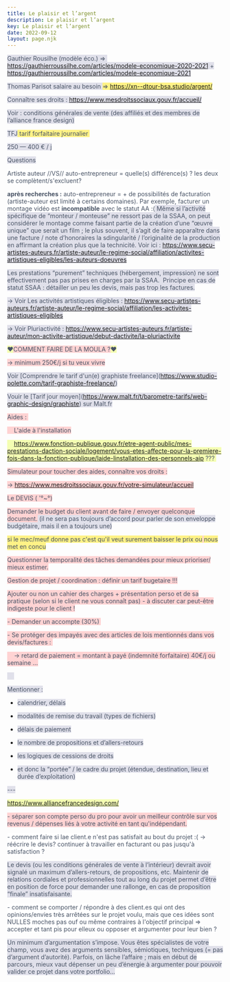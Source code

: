 ```yaml
---
title: Le plaisir et l’argent
description: Le plaisir et l’argent
key: Le plaisir et l’argent
date: 2022-09-12
layout: page.njk
---
```


<style>.author-a-g0yfz76z5wz85z1ifgz84zez74zz82z { background-color: rgb(224, 224, 234); color: rgb(72, 83, 101)}.author-a-z68zz71zz73zz69zrz82zcu7ykmz75zudv { background-color: rgb(255, 242, 134); color: rgb(72, 83, 101)}.author-a-plrz82z7mz80z2z76zdz81z8wz70zqz88z { background-color: rgb(255, 255, 255); color: rgb(72, 83, 101)}.author-a-6z73z3l14z79zz122zrgu8pyx0 { background-color: rgb(255, 255, 255); color: rgb(72, 83, 101)}.author-a-z84zz83zeuhq7pjlya9z83zkl { background-color: rgb(244, 254, 178); color: rgb(72, 83, 101)}.author-a-z83zz65z0z66zn6iycfz76z43z90zz77zz71z { background-color: rgb(255, 211, 211); color: rgb(72, 83, 101)}.author-a-5z74zez88ztz90zz78zhz69zz80zz76z4pz73zz83zz89z { background-color: rgb(255, 211, 211); color: rgb(72, 83, 101)}</style>



<span class="author-a-g0yfz76z5wz85z1ifgz84zez74zz82z">Gauthier Rousilhe (modèle éco.) =&gt;&nbsp; </span><span class="author-a-g0yfz76z5wz85z1ifgz84zez74zz82z url"><a href="https://gauthierroussilhe.com/articles/modele-economique-2020-2021" rel="noreferrer noopener">https://gauthierroussilhe.com/articles/modele-economique-2020-2021</a></span><span class="author-a-g0yfz76z5wz85z1ifgz84zez74zz82z"> + </span><span class="author-a-g0yfz76z5wz85z1ifgz84zez74zz82z url"><a href="https://gauthierroussilhe.com/articles/modele-economique-2021" rel="noreferrer noopener">https://gauthierroussilhe.com/articles/modele-economique-2021</a></span>

<span class="author-a-g0yfz76z5wz85z1ifgz84zez74zz82z">Thomas Parisot salaire au besoin </span><span class="author-a-z68zz71zz73zz69zrz82zcu7ykmz75zudv">=&gt; </span><span class="author-a-z68zz71zz73zz69zrz82zcu7ykmz75zudv url"><a href="https://xn--dtour-bsa.studio/argent/" rel="noreferrer noopener">https://xn--dtour-bsa.studio/argent/</a></span>

<span class="author-a-g0yfz76z5wz85z1ifgz84zez74zz82z">Connaître ses droits : </span><span class="author-a-g0yfz76z5wz85z1ifgz84zez74zz82z url"><a href="https://www.mesdroitssociaux.gouv.fr/accueil/" rel="noreferrer noopener">https://www.mesdroitssociaux.gouv.fr/accueil/</a></span>

<span class="author-a-g0yfz76z5wz85z1ifgz84zez74zz82z">Voir : conditions générales de vente (des affiliés et des membres de l’alliance france design)</span>

<span class="author-a-g0yfz76z5wz85z1ifgz84zez74zz82z">TFJ</span><span class="author-a-z68zz71zz73zz69zrz82zcu7ykmz75zudv"> tarif forfaitaire journalier&nbsp;</span>

<span class="author-a-g0yfz76z5wz85z1ifgz84zez74zz82z">250 — 400 € / j</span>

<span class="author-a-g0yfz76z5wz85z1ifgz84zez74zz82z">Questions</span>

<span class="author-a-plrz82z7mz80z2z76zdz81z8wz70zqz88z">Artiste auteur //VS// auto-entrepreneur = quelle(s) différence(s) ? les deux se complètent/s'excluent?</span>

<span class="author-a-6z73z3l14z79zz122zrgu8pyx0 b"><b>après recherches :</b></span><span class="author-a-6z73z3l14z79zz122zrgu8pyx0"> auto-entrepreneur = + de possibilités de facturation (artiste-auteur est limité à certains domaines). Par exemple, facturer un montage vidéo est </span><span class="author-a-6z73z3l14z79zz122zrgu8pyx0 b"><b>incompatible</b></span><span class="author-a-6z73z3l14z79zz122zrgu8pyx0"> avec le statut AA :(</span><span class="author-a-g0yfz76z5wz85z1ifgz84zez74zz82z"> Même si l’activité spécifique de “monteur / monteuse” ne ressort pas de la SSAA, on peut considérer le montage comme faisant partie de la création d’une “œuvre unique” que serait un film ; le plus souvent, il s’agit de faire apparaître dans une facture / note d’honoraires la sdingularité / l’originalité de la production en affirmant la création plus que la technicité. Voir ici : </span><span class="author-a-g0yfz76z5wz85z1ifgz84zez74zz82z url"><a href="https://www.secu-artistes-auteurs.fr/artiste-auteur/le-regime-social/affiliation/activites-artistiques-eligibles/les-auteurs-doeuvres" rel="noreferrer noopener">https://www.secu-artistes-auteurs.fr/artiste-auteur/le-regime-social/affiliation/activites-artistiques-eligibles/les-auteurs-doeuvres</a></span>

<span class="author-a-g0yfz76z5wz85z1ifgz84zez74zz82z">Les prestations “purement” techniques (hébergement, impression) ne sont effectivement pas pas prises en charges par la SSAA.&nbsp; Principe en cas de statut SSAA : détailler un peu les devis, mais pas trop les factures.</span>

<span class="author-a-g0yfz76z5wz85z1ifgz84zez74zz82z">→ Voir Les activités artistiques éligibles : </span><span class="author-a-g0yfz76z5wz85z1ifgz84zez74zz82z url"><a href="https://www.secu-artistes-auteurs.fr/artiste-auteur/le-regime-social/affiliation/les-activites-artistiques-eligibles" rel="noreferrer noopener">https://www.secu-artistes-auteurs.fr/artiste-auteur/le-regime-social/affiliation/les-activites-artistiques-eligibles</a></span>

<span class="author-a-g0yfz76z5wz85z1ifgz84zez74zz82z">→ Voir Pluriactivité : </span><span class="author-a-g0yfz76z5wz85z1ifgz84zez74zz82z url"><a href="https://www.secu-artistes-auteurs.fr/artiste-auteur/mon-activite-artistique/debut-dactivite/la-pluriactivite" rel="noreferrer noopener">https://www.secu-artistes-auteurs.fr/artiste-auteur/mon-activite-artistique/debut-dactivite/la-pluriactivite</a></span>

<span class="author-a-z84zz83zeuhq7pjlya9z83zkl">♥</span><span class="author-a-z83zz65z0z66zn6iycfz76z43z90zz77zz71z">COMMENT FAIRE DE LA MOULA ?</span><span class="author-a-z84zz83zeuhq7pjlya9z83zkl">♥</span>

<span class="author-a-z83zz65z0z66zn6iycfz76z43z90zz77zz71z">→ minimum 250€/j si tu veux vivre</span>

<span class="author-a-g0yfz76z5wz85z1ifgz84zez74zz82z">Voir [Comprendre le tarif d'un(e) graphiste freelance](</span><span class="author-a-g0yfz76z5wz85z1ifgz84zez74zz82z url"><a href="https://www.studio-polette.com/tarif-graphiste-freelance/" rel="noreferrer noopener">https://www.studio-polette.com/tarif-graphiste-freelance/</a></span><span class="author-a-g0yfz76z5wz85z1ifgz84zez74zz82z">)</span>

<span class="author-a-g0yfz76z5wz85z1ifgz84zez74zz82z">Vouir le [Tarif jour moyen](</span><span class="author-a-g0yfz76z5wz85z1ifgz84zez74zz82z url"><a href="https://www.malt.fr/t/barometre-tarifs/web-graphic-design/graphiste" rel="noreferrer noopener">https://www.malt.fr/t/barometre-tarifs/web-graphic-design/graphiste</a></span><span class="author-a-g0yfz76z5wz85z1ifgz84zez74zz82z">) sur Malt.fr</span>

<span class="author-a-5z74zez88ztz90zz78zhz69zz80zz76z4pz73zz83zz89z">Aides :&nbsp;</span>

<span class="author-a-5z74zez88ztz90zz78zhz69zz80zz76z4pz73zz83zz89z">&nbsp;&nbsp;&nbsp; L'aide à l'installation</span>

<span class="author-a-z84zz83zeuhq7pjlya9z83zkl">&nbsp;&nbsp;&nbsp; </span><span class="author-a-z84zz83zeuhq7pjlya9z83zkl url"><a href="https://www.fonction-publique.gouv.fr/etre-agent-public/mes-prestations-daction-sociale/logement/vous-etes-affecte-pour-la-premiere-fois-dans-la-fonction-publique/laide-linstallation-des-personnels-aip" rel="noreferrer noopener">https://www.fonction-publique.gouv.fr/etre-agent-public/mes-prestations-daction-sociale/logement/vous-etes-affecte-pour-la-premiere-fois-dans-la-fonction-publique/laide-linstallation-des-personnels-aip</a></span><span class="author-a-z84zz83zeuhq7pjlya9z83zkl"> ???&nbsp;</span>

<span class="author-a-z83zz65z0z66zn6iycfz76z43z90zz77zz71z">Simulateur pour toucher des aides, connaître vos droits :</span>

<span class="author-a-z83zz65z0z66zn6iycfz76z43z90zz77zz71z">→ </span><span class="author-a-z83zz65z0z66zn6iycfz76z43z90zz77zz71z url"><a href="https://www.mesdroitssociaux.gouv.fr/votre-simulateur/accueil" rel="noreferrer noopener">https://www.mesdroitssociaux.gouv.fr/votre-simulateur/accueil</a></span>

<span class="author-a-z83zz65z0z66zn6iycfz76z43z90zz77zz71z">Le DEVIS ( '°~°)</span>

<span class="author-a-z83zz65z0z66zn6iycfz76z43z90zz77zz71z">Demander le budget du client avant de faire / envoyer quelconque document.</span><span class="author-a-g0yfz76z5wz85z1ifgz84zez74zz82z"> (il ne sera pas toujours d’accord pour parler de son enveloppe budgétaire, mais il en a toujours une)</span>

<span class="author-a-z68zz71zz73zz69zrz82zcu7ykmz75zudv">si le mec/meuf donne pas c'est qu'il veut surement baisser le prix ou</span><span class="author-a-z83zz65z0z66zn6iycfz76z43z90zz77zz71z"> </span><span class="author-a-z68zz71zz73zz69zrz82zcu7ykmz75zudv">nous met en concu</span>

<span class="author-a-z83zz65z0z66zn6iycfz76z43z90zz77zz71z">Questionner la temporalité des tâches demandées pour mieux prioriser/ mieux estimer.</span>

<span class="author-a-z83zz65z0z66zn6iycfz76z43z90zz77zz71z">Gestion de projet / coordination : définir un tarif bugetaire !!!</span>

<span class="author-a-z83zz65z0z66zn6iycfz76z43z90zz77zz71z">Ajouter ou non un cahier des charges + présentation perso et de sa pratique (selon si le client ne vous connaît pas) - à discuter car peut-être indigeste pour le client !</span>

<span class="author-a-z83zz65z0z66zn6iycfz76z43z90zz77zz71z">- Demander un accompte (30%)&nbsp;</span>

<span class="author-a-z83zz65z0z66zn6iycfz76z43z90zz77zz71z">- Se protéger des impayés avec des articles de lois mentionnés dans vos devis/factures :&nbsp;</span>

<span class="author-a-z83zz65z0z66zn6iycfz76z43z90zz77zz71z">&nbsp;&nbsp;&nbsp; → retard de paiement = montant à payé (indemnité forfaitaire) 40€/j ou semaine ...</span>

<span class="author-a-g0yfz76z5wz85z1ifgz84zez74zz82z">&nbsp;&nbsp;&nbsp;&nbsp;</span>

<span class="author-a-g0yfz76z5wz85z1ifgz84zez74zz82z">Mentionner :</span>

<ul class="list-indent1"><li><span class="author-a-g0yfz76z5wz85z1ifgz84zez74zz82z">calendrier, délais</span></li></ul>

<ul class="list-indent1"><li><span class="author-a-g0yfz76z5wz85z1ifgz84zez74zz82z">modalités de remise du travail (types de fichiers)</span></li></ul>

<ul class="list-indent1"><li><span class="author-a-g0yfz76z5wz85z1ifgz84zez74zz82z">délais de paiement</span></li></ul>

<ul class="list-indent1"><li><span class="author-a-g0yfz76z5wz85z1ifgz84zez74zz82z">le nombre de propositions et d’allers-retours</span></li></ul>

<ul class="list-indent1"><li><span class="author-a-g0yfz76z5wz85z1ifgz84zez74zz82z">les logiques de cessions de droits</span></li></ul>

<ul class="list-indent2"><li><span class="author-a-g0yfz76z5wz85z1ifgz84zez74zz82z">et donc la “portée” / le cadre du projet (étendue, destination, lieu et durée d’exploitation)</span></li></ul>

<span class="author-a-g0yfz76z5wz85z1ifgz84zez74zz82z">---</span>

<span class="author-a-z84zz83zeuhq7pjlya9z83zkl url"><a href="https://www.alliancefrancedesign.com/" rel="noreferrer noopener">https://www.alliancefrancedesign.com/</a></span>

<span class="author-a-z83zz65z0z66zn6iycfz76z43z90zz77zz71z">- séparer son compte perso du pro pour avoir un meilleur contrôle sur vos revenus / dépenses liés à votre activité en tant qu'indépendant.</span>

<span class="author-a-6z73z3l14z79zz122zrgu8pyx0">- comment faire si lae client.e n'est pas satisfait au bout du projet :( -&gt; réécrire le devis? continuer à travailler en facturant ou pas jusqu'à satisfaction ?</span>

<span class="author-a-g0yfz76z5wz85z1ifgz84zez74zz82z">Le devis (ou les conditions générales de vente à l’intérieur) devrait avoir signalé un maximum d’allers-retours, de propositions, etc. Maintenir de relations cordiales et professionnelles tout au long du projet permet d’être en position de force pour demander une rallonge, en cas de proposition “finale” insatisfaisante.</span>

<span class="author-a-6z73z3l14z79zz122zrgu8pyx0">- comment se comporter / répondre à des client.es qui ont des opinions/envies très arrêtées sur le projet voulu, mais que ces idées sont NULLES moches pas ouf ou même contraires à l'objectif principal =&gt; accepter et tant pis pour elleux ou opposer et argumenter pour leur bien ?</span>

<span class="author-a-g0yfz76z5wz85z1ifgz84zez74zz82z">Un minimum d’argumentation s’impose. Vous êtes spécialistes de votre champ, vous avez des arguments sensibles, sémiotiques, techniques (= pas d’argument d’autorité). Parfois, on lâche l’affaire ; mais en début de parcours, mieux vaut dépenser un peu d’énergie à argumenter pour pouvoir valider ce projet dans votre portfolio…</span>
